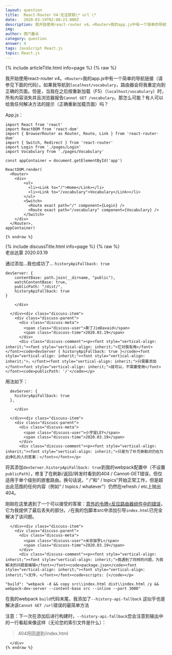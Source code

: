 ```yaml
---
layout: question
title:  React-Router V4-无法获取\* url \*
date:   2020-03-19T02:08:23.000Z
description: 我开始使用react-router v4。<Router>我的app.js中有一个简单的导航链接（请参见下面的代码）。如果我导航到localhost/vo...
img: 
author: 西门番长
category: question
answer: 4
tags: JavaScript React.js
topic: React.js
---
```

<div class="article-root">
  <div class="article">
    {% include articleTitle.html info=page %}
    {% raw %}
    <div class="article-content"><p><font style="vertical-align: inherit;"><font style="vertical-align: inherit;">我开始使用react-router v4。</font></font><code>&lt;Router&gt;</code><font style="vertical-align: inherit;"><font style="vertical-align: inherit;">我的app.js中</font><font style="vertical-align: inherit;">有一个简单的</font><font style="vertical-align: inherit;">导航链接（请参见下面的代码）。</font><font style="vertical-align: inherit;">如果我导航到</font></font><code>localhost/vocabulary</code><font style="vertical-align: inherit;"><font style="vertical-align: inherit;">，路由器会将我重定向到正确的页面。</font><font style="vertical-align: inherit;">但是，当我在之后按重新加载（F5）（</font></font><code>localhost/vocabulary</code><font style="vertical-align: inherit;"><font style="vertical-align: inherit;">）时，所有内容消失并且浏览器报告</font></font><code>Cannot GET /vocabulary</code><font style="vertical-align: inherit;"><font style="vertical-align: inherit;">。</font><font style="vertical-align: inherit;">那怎么可能？</font><font style="vertical-align: inherit;">有人可以给我任何解决方法的提示（正确重新加载页面）吗？</font></font></p>

<p><font style="vertical-align: inherit;"><font style="vertical-align: inherit;">App.js：</font></font></p>

<pre><code>import React from 'react'<font></font>
import ReactDOM from 'react-dom'<font></font>
import { BrowserRouter as Router, Route, Link } from 'react-router-dom'<font></font>
import { Switch, Redirect } from 'react-router'<font></font>
import Login from './pages/Login'<font></font>
import Vocabulary from './pages/Vocabulary'<font></font>
<font></font>
const appContainer = document.getElementById('app')<font></font>
<font></font>
ReactDOM.render(<font></font>
  &lt;Router&gt;<font></font>
    &lt;div&gt;<font></font>
        &lt;ul&gt;<font></font>
          &lt;li&gt;&lt;Link to="/"&gt;Home&lt;/Link&gt;&lt;/li&gt;<font></font>
          &lt;li&gt;&lt;Link to="/vocabulary"&gt;Vocabulary&lt;/Link&gt;&lt;/li&gt;<font></font>
        &lt;/ul&gt;<font></font>
        &lt;Switch&gt;<font></font>
          &lt;Route exact path="/" component={Login} /&gt;<font></font>
          &lt;Route exact path="/vocabulary" component={Vocabulary} /&gt;<font></font>
        &lt;/Switch&gt;<font></font>
    &lt;/div&gt;<font></font>
  &lt;/Router&gt;,<font></font>
appContainer)<font></font>
</code></pre></div>
    {% endraw %}
  </div>

  <div class="discuss-wrapper">
    {% include discussTitle.html info=page %}
    {% raw %}
    <div class="discuss-item">
        <div class="discuss-parent">
          <div class="discuss-meta">
            <span class="discuss-user">老丝达蒙</span>
            <span class="discuss-time">2020.03.19</span>
          </div>
          <div class="discuss-comment"><p><font style="vertical-align: inherit;"><font style="vertical-align: inherit;">通过添加...我也成功了... </font></font><code>historyApiFallback: true</code></p>

<pre><code>devServer: {<font></font>
    contentBase: path.join(__dirname, "public"),<font></font>
    watchContentBase: true,<font></font>
    publicPath: "/dist/",<font></font>
    historyApiFallback: true<font></font>
}<font></font>
</code></pre></div>
        </div>
        
      </div><div class="discuss-item">
        <div class="discuss-parent">
          <div class="discuss-meta">
            <span class="discuss-user">斯丁JimDavaid</span>
            <span class="discuss-time">2020.03.19</span>
          </div>
          <div class="discuss-comment"><p><font style="vertical-align: inherit;"><font style="vertical-align: inherit;">它对我有用</font></font><code>devServer { historyApiFallback: true }</code><font style="vertical-align: inherit;"><font style="vertical-align: inherit;">，</font><font style="vertical-align: inherit;">只需要添加</font><font style="vertical-align: inherit;">就可以，不需要使用</font></font><code>publicPath: '/'</code></p>

<p><font style="vertical-align: inherit;"><font style="vertical-align: inherit;">用法如下：</font></font></p>

<pre><code>  devServer: {<font></font>
    historyApiFallback: true<font></font>
  },<font></font>
</code></pre></div>
        </div>
        
      </div><div class="discuss-item">
        <div class="discuss-parent">
          <div class="discuss-meta">
            <span class="discuss-user">小宇宙LEY</span>
            <span class="discuss-time">2020.03.19</span>
          </div>
          <div class="discuss-comment"><p><font style="vertical-align: inherit;"><font style="vertical-align: inherit;">只是为了补充泰勒对仍在为此挣扎的人的答案：</font></font></p>

<p><font style="vertical-align: inherit;"><font style="vertical-align: inherit;">将其添加</font></font><code>devServer.historyApiFallback: true</code><font style="vertical-align: inherit;"><font style="vertical-align: inherit;">到我的webpack配置中（不设置</font></font><code>publicPath</code><font style="vertical-align: inherit;"><font style="vertical-align: inherit;">），修复了在刷新/返回/转发时看到的404 / Cannot-GET错误，但仅适用于单个级别的嵌套路由。</font><font style="vertical-align: inherit;">换句话说，“ /”和“ / topics”开始正常工作，但是超出此范围的任何内容（例如“ / topics / whatever”）仍然在refresh / etc上抛出404。</font></font></p>

<p><font style="vertical-align: inherit;"><font style="vertical-align: inherit;">刚刚在这里遇到了一个可以接受的答案：</font></font><a href="https://stackoverflow.com/questions/29718481/unexpected-token-error-in-react-router-component"><font style="vertical-align: inherit;"><font style="vertical-align: inherit;">意外的令牌&lt;反应路由器组件中的错误</font></font></a><font style="vertical-align: inherit;"><font style="vertical-align: inherit;">，它为我提供了最后丢失的部分。</font></font><code>/</code><font style="vertical-align: inherit;"><font style="vertical-align: inherit;">在我的包脚本src中</font><font style="vertical-align: inherit;">添加引导</font></font><code>index.html</code><font style="vertical-align: inherit;"><font style="vertical-align: inherit;">已完全解决了该问题。</font></font></p></div>
        </div>
        
      </div><div class="discuss-item">
        <div class="discuss-parent">
          <div class="discuss-meta">
            <span class="discuss-user">米亚伽罗L</span>
            <span class="discuss-time">2020.03.19</span>
          </div>
          <div class="discuss-comment"><p><font style="vertical-align: inherit;"><font style="vertical-align: inherit;">我遇到了同样的问题，为我解决的问题是编辑</font></font><code>package.json</code><font style="vertical-align: inherit;"><font style="vertical-align: inherit;">文件，</font></font><code>scripts: {</code></p>

<pre><code>"build": "webpack -d &amp;&amp; copy src\\index.html dist\\index.html /y &amp;&amp; webpack-dev-server --content-base src --inline --port 3000"
</code></pre>

<p><font style="vertical-align: inherit;"><font style="vertical-align: inherit;">在我的webpack </font></font><code>build</code><font style="vertical-align: inherit;"><font style="vertical-align: inherit;">代码</font><font style="vertical-align: inherit;">末尾，我</font><font style="vertical-align: inherit;">添加了</font></font><code>--history-api-fallback</code><font style="vertical-align: inherit;"><font style="vertical-align: inherit;">
这似乎也是解决该</font></font><code>Cannot GET /url</code><font style="vertical-align: inherit;"><font style="vertical-align: inherit;">错误</font><font style="vertical-align: inherit;">的最简单方法</font></font></p>

<p><font style="vertical-align: inherit;"><font style="vertical-align: inherit;">注意：下一次在添加后进行构建时，</font></font><code>--history-api-fallback</code><font style="vertical-align: inherit;"><font style="vertical-align: inherit;">您会注意到输出中的一行看起来像这样（无论您的索引文件是什么）：</font></font></p>

<blockquote>
  <p><font style="vertical-align: inherit;"><font style="vertical-align: inherit;">404将回退到/index.html</font></font></p>
</blockquote></div>
        </div>
        
      </div>
    {% endraw %}
  </div>
<div>
